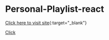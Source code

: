 # Personal-Playlist-react
[Click here to visit site](https://harsh116.github.io/Personal-Playlist-react/){:target="_blank"}

<a href="https://harsh116.github.io/Personal-Playlist-react/" target="_blank">Click</a>

